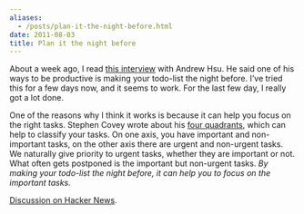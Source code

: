 ```yaml
---
aliases:
  - /posts/plan-it-the-night-before.html
date: 2011-08-03
title: Plan it the night before
---
```


About a week ago, I read [this
interview](http://www.startupsopensourced.com/2011/07/28/19-year-old-stanford-ph-d-dropout-andrew-hsu-is-changing-education/%20)
with Andrew Hsu. He said one of his ways to be productive is making your
todo-list the night before. I’ve tried this for a few days now, and it seems to
work. For the last few day, I really got a lot done.&#10;

One of the reasons why I think it works is because it can help you focus on the
right tasks. Stephen Covey wrote about his [four
quadrants](http://c2.com/cgi/wiki?FourQuadrants), which can help to classify
your tasks. On one axis, you have important and non-important tasks, on the
other axis there are urgent and non-urgent tasks. We naturally give priority to
urgent tasks, whether they are important or not. What often gets postponed is
the important but non-urgent tasks. *By making your todo-list the night before,
it can help you to focus on the important tasks.*&#10;

[Discussion on Hacker News](http://news.ycombinator.com/item?id=2840964).&#10;
